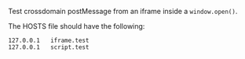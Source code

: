 Test crossdomain postMessage from an iframe inside a `window.open()`.

The HOSTS file should have the following:

    127.0.0.1   iframe.test
    127.0.0.1   script.test